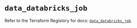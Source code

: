 # `data_databricks_job`

Refer to the Terraform Registory for docs: [`data_databricks_job`](https://registry.terraform.io/providers/databricks/databricks/1.14.3/docs/data-sources/job).
